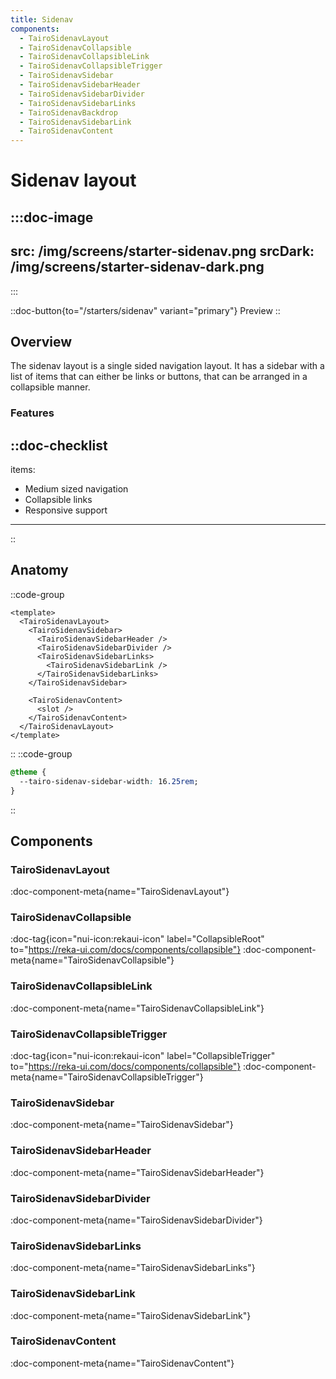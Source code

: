 ```yaml
---
title: Sidenav
components:
  - TairoSidenavLayout
  - TairoSidenavCollapsible
  - TairoSidenavCollapsibleLink
  - TairoSidenavCollapsibleTrigger
  - TairoSidenavSidebar
  - TairoSidenavSidebarHeader
  - TairoSidenavSidebarDivider
  - TairoSidenavSidebarLinks
  - TairoSidenavBackdrop
  - TairoSidenavSidebarLink
  - TairoSidenavContent
---
```


# Sidenav layout

:::doc-image
---
src: /img/screens/starter-sidenav.png
srcDark: /img/screens/starter-sidenav-dark.png
---
:::

::doc-button{to="/starters/sidenav" variant="primary"}
Preview
::

## Overview

The sidenav layout is a single sided navigation layout. It has a sidebar with a list of items that can either be links or buttons, that can be arranged in a collapsible manner.

### Features

::doc-checklist
---
items:
  - Medium sized navigation
  - Collapsible links
  - Responsive support
---
::

## Anatomy

::code-group
```vue [<app>/app/layouts/sidenav.vue]
<template>
  <TairoSidenavLayout>
    <TairoSidenavSidebar>
      <TairoSidenavSidebarHeader />
      <TairoSidenavSidebarDivider />
      <TairoSidenavSidebarLinks>
        <TairoSidenavSidebarLink />
      </TairoSidenavSidebarLinks>
    </TairoSidenavSidebar>

    <TairoSidenavContent>
      <slot />
    </TairoSidenavContent>
  </TairoSidenavLayout>
</template>
```
::
::code-group
```css [<app>/app/assets/main.css]
@theme {
  --tairo-sidenav-sidebar-width: 16.25rem;
}
```
::

## Components

### TairoSidenavLayout
:doc-component-meta{name="TairoSidenavLayout"}

### TairoSidenavCollapsible
:doc-tag{icon="nui-icon:rekaui-icon" label="CollapsibleRoot" to="https://reka-ui.com/docs/components/collapsible"}
:doc-component-meta{name="TairoSidenavCollapsible"}

### TairoSidenavCollapsibleLink
:doc-component-meta{name="TairoSidenavCollapsibleLink"}

### TairoSidenavCollapsibleTrigger
:doc-tag{icon="nui-icon:rekaui-icon" label="CollapsibleTrigger" to="https://reka-ui.com/docs/components/collapsible"}
:doc-component-meta{name="TairoSidenavCollapsibleTrigger"}

### TairoSidenavSidebar
:doc-component-meta{name="TairoSidenavSidebar"}

### TairoSidenavSidebarHeader
:doc-component-meta{name="TairoSidenavSidebarHeader"}

### TairoSidenavSidebarDivider
:doc-component-meta{name="TairoSidenavSidebarDivider"}

### TairoSidenavSidebarLinks
:doc-component-meta{name="TairoSidenavSidebarLinks"}

### TairoSidenavSidebarLink
:doc-component-meta{name="TairoSidenavSidebarLink"}

### TairoSidenavContent
:doc-component-meta{name="TairoSidenavContent"}
